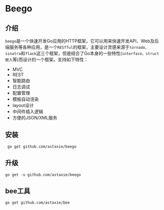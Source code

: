 # Beego
## 介绍
`beego`是一个快速开发Go应用的HTTP框架，它可以用来快速开发API、Web及后端服务等各种应用，是一个`RESTful`的框架，主要设计灵感来源于`tornado、sinatra`和`flask`这三个框架，但是结合了Go本身的一些特性(`interface、struct嵌入`等)而设计的一个框架。支持如下特性：
- MVC 
- REST
- 智能路由
- 日志调试
- 配置管理
- 模板自动渲染
- layout设计
- 中间件插入逻辑
- 方便的JSON/XML服务

## 安装
` go get github.com/astaxie/beego`

## 升级
`go get -u github.com/astaxie/beego`

## bee工具
`go get github.com/astaxie/bee`
